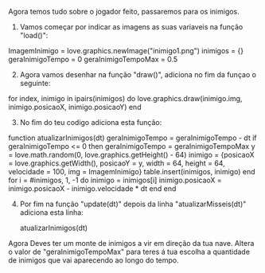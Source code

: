 
Agora temos tudo sobre o jogador feito, passaremos para os inimigos.

1. Vamos começar por indicar as imagens as suas variaveis na função "load()":

ImagemInimigo = love.graphics.newImage("inimigo1.png")
inimigos = {}
geraInimigoTempo = 0
geraInimigoTempoMax = 0.5

2. Agora vamos desenhar na função "draw()", adiciona no fim da funçao o seguinte:

for index, inimigo in ipairs(inimigos) do
   love.graphics.draw(inimigo.img, inimigo.posicaoX, inimigo.posicaoY)
end

3. No fim do teu codigo adiciona esta função:

function atualizarInimigos(dt)
 geraInimigoTempo = geraInimigoTempo - dt
 if geraInimigoTempo <= 0 then
  geraInimigoTempo = geraInimigoTempoMax
  y = love.math.random(0, love.graphics.getHeight() - 64)
  inimigo = {posicaoX = love.graphics.getWidth(), posicaoY = y, width = 64, height = 64, velocidade = 100, img = ImagemInimigo}
  table.insert(inimigos, inimigo)
 end
 for i = #inimigos, 1, -1 do
  inimigo = inimigos[i]
  inimigo.posicaoX = inimigo.posicaoX - inimigo.velocidade * dt
 end
end

4. Por fim na função "update(dt)" depois da linha "atualizarMisseis(dt)" adiciona esta linha:

   atualizarInimigos(dt) 

Agora Deves ter um monte de inimigos a vir em direção da tua nave. Altera o valor de "geraInimigoTempoMax" para teres á tua escolha a quantidade de inimigos que vai aparecendo ao longo do tempo.

    